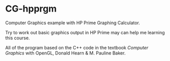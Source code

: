 CG-hpprgm
=========

Computer Graphics example with HP Prime Graphing Calculator.

Try to work out basic graphics output in HP Prime may can help me learning this course.

All of the program based on the C++ code in the textbook <bold><i>Computer Graphics</i></bold> with OpenGL, Donald Hearn & M. Pauline Baker.
